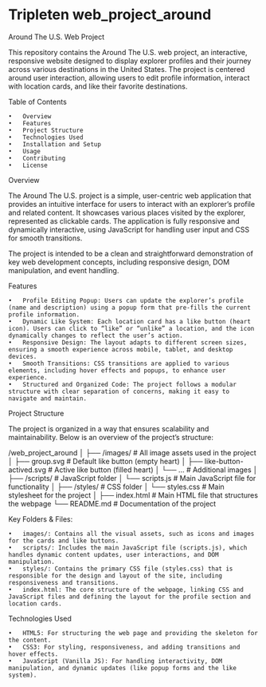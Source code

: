 # Tripleten web_project_around

Around The U.S. Web Project

This repository contains the Around The U.S. web project, an interactive, responsive website designed to display explorer profiles and their journey across various destinations in the United States. The project is centered around user interaction, allowing users to edit profile information, interact with location cards, and like their favorite destinations.

Table of Contents

	•	Overview
	•	Features
	•	Project Structure
	•	Technologies Used
	•	Installation and Setup
	•	Usage
	•	Contributing
	•	License

Overview

The Around The U.S. project is a simple, user-centric web application that provides an intuitive interface for users to interact with an explorer’s profile and related content. It showcases various places visited by the explorer, represented as clickable cards. The application is fully responsive and dynamically interactive, using JavaScript for handling user input and CSS for smooth transitions.

The project is intended to be a clean and straightforward demonstration of key web development concepts, including responsive design, DOM manipulation, and event handling.

Features

	•	Profile Editing Popup: Users can update the explorer’s profile (name and description) using a popup form that pre-fills the current profile information.
	•	Dynamic Like System: Each location card has a like button (heart icon). Users can click to “like” or “unlike” a location, and the icon dynamically changes to reflect the user’s action.
	•	Responsive Design: The layout adapts to different screen sizes, ensuring a smooth experience across mobile, tablet, and desktop devices.
	•	Smooth Transitions: CSS transitions are applied to various elements, including hover effects and popups, to enhance user experience.
	•	Structured and Organized Code: The project follows a modular structure with clear separation of concerns, making it easy to navigate and maintain.

Project Structure

The project is organized in a way that ensures scalability and maintainability. Below is an overview of the project’s structure:

/web_project_around
│
├── /images/                     # All image assets used in the project
│   ├── group.svg                # Default like button (empty heart)
│   ├── like-button-actived.svg  # Active like button (filled heart)
│   └── ...                      # Additional images
│
├── /scripts/                    # JavaScript folder
│   └── scripts.js               # Main JavaScript file for functionality
│
├── /styles/                     # CSS folder
│   └── styles.css               # Main stylesheet for the project
│
├── index.html                   # Main HTML file that structures the webpage
└── README.md                    # Documentation of the project

Key Folders & Files:

	•	images/: Contains all the visual assets, such as icons and images for the cards and like buttons.
	•	scripts/: Includes the main JavaScript file (scripts.js), which handles dynamic content updates, user interactions, and DOM manipulation.
	•	styles/: Contains the primary CSS file (styles.css) that is responsible for the design and layout of the site, including responsiveness and transitions.
	•	index.html: The core structure of the webpage, linking CSS and JavaScript files and defining the layout for the profile section and location cards.

Technologies Used

	•	HTML5: For structuring the web page and providing the skeleton for the content.
	•	CSS3: For styling, responsiveness, and adding transitions and hover effects.
	•	JavaScript (Vanilla JS): For handling interactivity, DOM manipulation, and dynamic updates (like popup forms and the like system).

